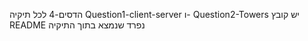 הדסים-4
לכל תיקיה  Question1-client-server ו- Question2-Towers יש קובץ README נפרד שנמצא בתוך התיקיה
